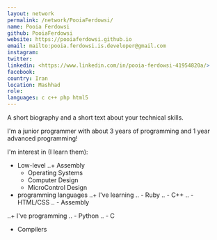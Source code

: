 ```yaml
---
layout: network
permalink: /network/PooiaFerdowsi/
name: Pooia Ferdowsi
github: PooiaFerdowsi
website: https://pooiaferdowsi.github.io
email: mailto:pooia.ferdowsi.is.developer@gmail.com
instagram:
twitter:
linkedin: <https://www.linkedin.com/in/pooia-ferdowsi-41954820a/>
facebook:
country: Iran
location: Mashhad
role: 
languages: c c++ php html5
---
```


A short biography and a short text about your technical skills.

I'm a junior programmer with about 3 years of programming and 1 year advanced programming!

I'm interest in (I learn them):

* Low-level
..+ Assembly
  + Operating Systems
  + Computer Design
  + MicroControl Design
* programming languages
..+ I've learning
..  - Ruby
..  - C++
..  - HTML/CSS
..  - Assembly
  
..+ I've programming
..  - Python
..  - C
* Compilers
